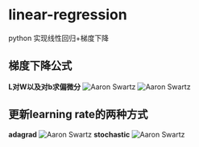 # linear-regression
python 实现线性回归+梯度下降

梯度下降公式
-------------------
**L对W以及对b求偏微分**
![Aaron Swartz](https://raw.githubusercontent.com/huping404/linear-regression/master/gradient-descent.png)
![Aaron Swartz](https://raw.githubusercontent.com/huping404/linear-regression/master/partial-differential.png)

更新learning rate的两种方式
-------------------
**adagrad**
![Aaron Swartz](https://raw.githubusercontent.com/huping404/linear-regression/master/adagrad.png)
**stochastic**
![Aaron Swartz](https://raw.githubusercontent.com/huping404/linear-regression/master/stochastic.png)